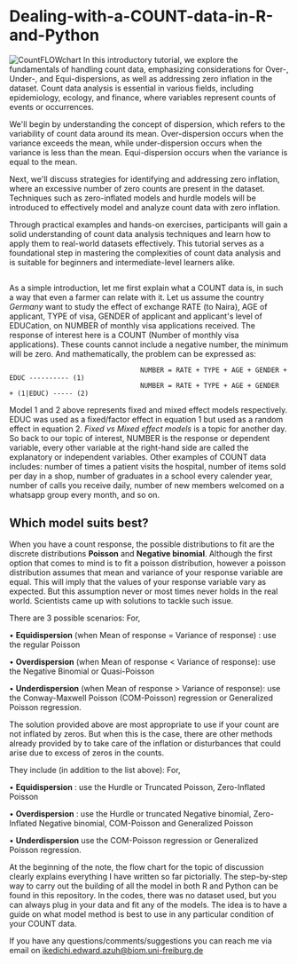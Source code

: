 # Dealing-with-a-COUNT-data-in-R-and-Python

![CountFLOWchart](https://user-images.githubusercontent.com/124582074/216988012-a4fbcf69-fe10-4bd9-b342-1019b3d8483d.jpg)
In this introductory tutorial, we explore the fundamentals of handling count data, emphasizing considerations for Over-, Under-, and Equi-dispersions, as well as addressing zero inflation in the dataset. Count data analysis is essential in various fields, including epidemiology, ecology, and finance, where variables represent counts of events or occurrences.

We'll begin by understanding the concept of dispersion, which refers to the variability of count data around its mean. Over-dispersion occurs when the variance exceeds the mean, while under-dispersion occurs when the variance is less than the mean. Equi-dispersion occurs when the variance is equal to the mean.

Next, we'll discuss strategies for identifying and addressing zero inflation, where an excessive number of zero counts are present in the dataset. Techniques such as zero-inflated models and hurdle models will be introduced to effectively model and analyze count data with zero inflation.

Through practical examples and hands-on exercises, participants will gain a solid understanding of count data analysis techniques and learn how to apply them to real-world datasets effectively. This tutorial serves as a foundational step in mastering the complexities of count data analysis and is suitable for beginners and intermediate-level learners alike.

## 
As a simple introduction, let me first explain what a COUNT data is, in such a way that even a farmer can relate with it. Let us assume the country *Germany* want to
study the effect of exchange RATE (to Naira), AGE of applicant, TYPE of visa, GENDER of applicant and applicant's level of EDUCation, on NUMBER of monthly visa applications received. The response of interest here is a COUNT (Number of monthly visa applications). These counts cannot include a negative number, the minimum will be zero. And mathematically, the problem can be expressed as:  

                                     NUMBER = RATE + TYPE + AGE + GENDER + EDUC ---------- (1)  
                                     NUMBER = RATE + TYPE + AGE + GENDER  + (1|EDUC) ----- (2)  
                                     
Model 1 and 2 above represents fixed and mixed effect models respectively. EDUC was used as a fixed/factor effect in equation 1 but used as a random effect in equation 2. *Fixed vs Mixed effect models* is a topic for another day. So back to our topic of interest, NUMBER is the response or dependent variable, every other variable at the right-hand side are called the explanatory or independent variables. Other examples of COUNT data includes: number of times a patient visits the hospital, number of items sold per day in a shop, number of graduates in a school every calender year, number of calls you receive daily, number of new members welcomed on a whatsapp group every month, and so on.

## Which model suits best?
When you have a count response, the possible distributions to fit are the discrete distributions **Poisson** and **Negative binomial**. Although the first option that comes to mind is to fit a poisson distribution, however a poisson distribution assumes that mean and variance of your response variable are equal. This will imply that the values of your response variable vary as expected. But this assumption never or most times never holds in the real world. Scientists came up with solutions to tackle such issue. 

There are 3 possible scenarios: For,

   • **Equidispersion** (when Mean of response = Variance of response) : use the regular Poisson
   
   • **Overdispersion** (when Mean of response < Variance of response): use the Negative Binomial or Quasi-Poisson
   
   • **Underdispersion** (when Mean of response > Variance of response): use the Conway-Maxwell Poisson (COM-Poisson) regression or Generalized Poisson regression.

The solution provided above are most appropriate to use if your count are not inflated by zeros. But when this is the case, there are other methods already provided by to take care of the inflation or disturbances that could arise due to excess of zeros in the counts. 

They include (in addition to the list above): For,

• **Equidispersion** : use the Hurdle or Truncated Poisson, Zero-Inflated Poisson

• **Overdispersion** : use the Hurdle or truncated Negative binomial, Zero-Inflated Negative binomial, COM-Poisson and Generalized Poisson

• **Underdispersion** use the COM-Poisson regression or Generalized Poisson regression.

At the beginning of the note, the flow chart for the topic of discussion clearly explains everything I have written so far pictorially. 
The step-by-step way to carry out the building of all the model in both R and Python can be found in this repository. In the codes, there was no dataset used, but you can always plug in your data and fit any of the models. The idea is to have a guide on what model method is best to use in any particular condition of your COUNT data.

If you have any questions/comments/suggestions you can reach me via email on ikedichi.edward.azuh@biom.uni-freiburg.de
